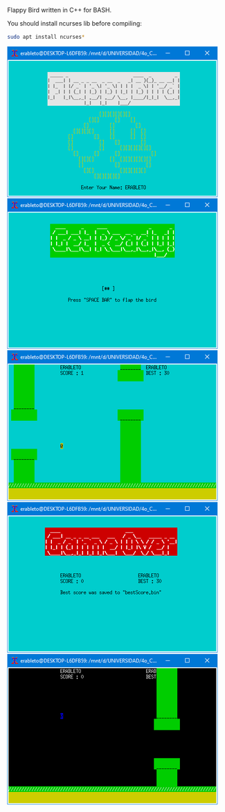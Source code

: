 Flappy Bird written in C++ for BASH.

You should install ncurses lib before compiling:
```bash
sudo apt install ncurses*
```
![0-png](https://raw.githubusercontent.com/Erableto/Flappy-Bird/master/img/0.png)
![1-png](https://raw.githubusercontent.com/Erableto/Flappy-Bird/master/img/1.png)
![2-png](https://raw.githubusercontent.com/Erableto/Flappy-Bird/master/img/2.png)
![3-png](https://raw.githubusercontent.com/Erableto/Flappy-Bird/master/img/3.png)
![4-png](https://raw.githubusercontent.com/Erableto/Flappy-Bird/master/img/4.png)
